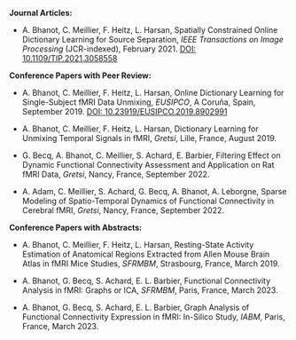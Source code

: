 
**Journal Articles:**

- A. Bhanot, C. Meillier, F. Heitz, L. Harsan, Spatially Constrained Online Dictionary Learning for Source Separation, *IEEE Transactions on Image Processing* (JCR-indexed), February 2021. [DOI: 10.1109/TIP.2021.3058558](https://doi.org/10.1109/TIP.2021.3058558)

**Conference Papers with Peer Review:**

- A. Bhanot, C. Meillier, F. Heitz, L. Harsan, Online Dictionary Learning for Single-Subject fMRI Data Unmixing, *EUSIPCO*, A Coruña, Spain, September 2019. [DOI: 10.23919/EUSIPCO.2019.8902991](https://doi.org/10.23919/EUSIPCO.2019.8902991)

- A. Bhanot, C. Meillier, F. Heitz, L. Harsan, Dictionary Learning for Unmixing Temporal Signals in fMRI, *Gretsi*, Lille, France, August 2019.

- G. Becq, A. Bhanot, C. Meillier, S. Achard, E. Barbier, Filtering Effect on Dynamic Functional Connectivity Assessment and Application on Rat fMRI Data, *Gretsi*, Nancy, France, September 2022.

- A. Adam, C. Meillier, S. Achard, G. Becq, A. Bhanot, A. Leborgne, Sparse Modeling of Spatio-Temporal Dynamics of Functional Connectivity in Cerebral fMRI, *Gretsi*, Nancy, France, September 2022.

**Conference Papers with Abstracts:**

- A. Bhanot, C. Meillier, F. Heitz, L. Harsan, Resting-State Activity Estimation of Anatomical Regions Extracted from Allen Mouse Brain Atlas in fMRI Mice Studies, *SFRMBM*, Strasbourg, France, March 2019.

- A. Bhanot, G. Becq, S. Achard, E. L. Barbier, Functional Connectivity Analysis in fMRI: Graphs or ICA, *SFRMBM*, Paris, France, March 2023.

- A. Bhanot, G. Becq, S. Achard, E. L. Barbier, Graph Analysis of Functional Connectivity Expression in fMRI: In-Silico Study, *IABM*, Paris, France, March 2023.

